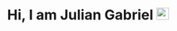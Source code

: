 <h1 align="center">Hi, I am Julian Gabriel <img src="https://media.giphy.com/media/hvRJCLFzcasrR4ia7z/giphy.gif" width="25px"></h1>
